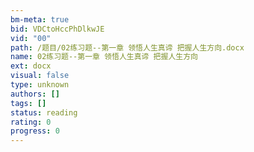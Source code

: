 ```yaml
---
bm-meta: true
bid: VDCtoHccPhDlkwJE
vid: "00"
path: /题目/02练习题--第一章 领悟人生真谛 把握人生方向.docx
name: 02练习题--第一章 领悟人生真谛 把握人生方向
ext: docx
visual: false
type: unknown
authors: []
tags: []
status: reading
rating: 0
progress: 0
---
```

